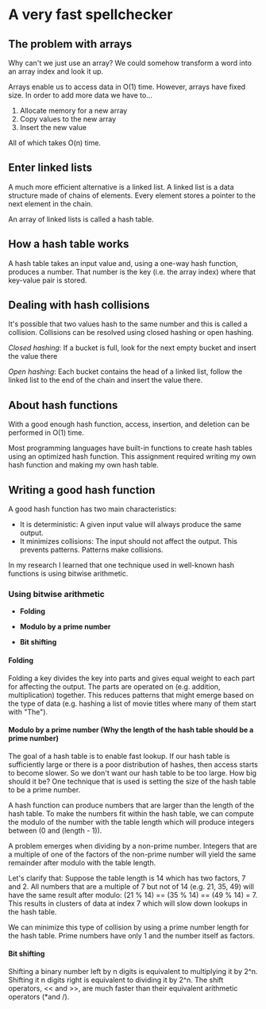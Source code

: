 # A very fast spellchecker

## The problem with arrays
Why can't we just use an array? We could somehow transform a word into an array index and look it up.

Arrays enable us to access data in O(1) time. However, arrays have fixed size. In order to add more data we have to...
1. Allocate memory for a new array
2. Copy values to the new array
3. Insert the new value
   
All of which takes O(n) time.

## Enter linked lists
A much more efficient alternative is a linked list. A linked list is a data structure made of chains of elements. Every element stores a pointer to the next element in the chain.

An array of linked lists is called a hash table.

## How a hash table works

A hash table takes an input value and, using a one-way hash function, produces a number. That number is the key (i.e. the array index) where that key-value pair is stored. 

## Dealing with hash collisions
It's possible that two values hash to the same number and this is called a collision. Collisions can be resolved using closed hashing or open hashing.

*Closed hashing*: If a bucket is full, look for the next empty bucket and insert the value there

*Open hashing*: Each bucket contains the head of a linked list, follow the linked list to the end of the chain and insert the value there.

## About hash functions

With a good enough hash function, access, insertion, and deletion can be performed in O(1) time.

Most programming languages have built-in functions to create hash tables using an optimized hash function. This assignment required writing my own hash function and making my own hash table.

## Writing a good hash function
A good hash function has two main characteristics:

* It is deterministic: A given input value will always produce the same output.
* It minimizes collisions: The input should not affect the output. This prevents patterns. Patterns make collisions.

In my research I learned that one technique used in well-known hash functions is using bitwise arithmetic.

### Using bitwise arithmetic
* **Folding** 

* **Modulo by a prime number** 

* **Bit shifting**

#### Folding
Folding a key divides the key into parts and gives equal weight to each part for affecting the output. The parts are operated on (e.g. addition, multiplication) together. This reduces patterns that might emerge based on the type of data (e.g. hashing a list of movie titles where many of them start with "The").

#### Modulo by a prime number (Why the length of the hash table should be a prime number)

The goal of a hash table is to enable fast lookup. If our hash table is sufficiently large or there is a poor distribution of hashes, then access starts to become slower. So we don't want our hash table to be too large. How big should it be? One technique that is used is setting the size of the hash table to be a prime number.

A hash function can produce numbers that are larger than the length of the hash table. To make the numbers fit within the hash table, we can compute the modulo of the number with the table length which will produce integers between (0 and (length - 1)).

A problem emerges when dividing by a non-prime number. Integers that are a multiple of one of the factors of the non-prime number will yield the same remainder after modulo with the table length.

Let's clarify that: Suppose the table length is 14 which has two factors, 7 and 2. All numbers that are a multiple of 7 but not of 14 (e.g. 21, 35, 49) will have the same result after modulo: (21 % 14) == (35 % 14) == (49 % 14) = 7. This results in clusters of data at index 7 which will slow down lookups in the hash table.

We can minimize this type of collision by using a prime number length for the hash table. Prime numbers have only 1 and the number itself as factors.
#### Bit shifting

Shifting a binary number left by n digits is equivalent to multiplying it by 2^n. Shifting it n digits right is equivalent to dividing it by 2^n. The shift operators, << and >>, are much faster than their equivalent arithmetic operators (*and /).

